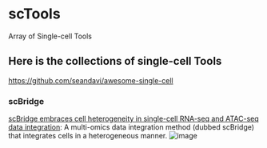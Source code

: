 # scTools
Array of Single-cell Tools
## Here is the collections of single-cell Tools
https://github.com/seandavi/awesome-single-cell
### scBridge
[scBridge embraces cell heterogeneity in single-cell RNA-seq and ATAC-seq data integration](https://www.nature.com/articles/s41467-023-41795-5): A multi-omics data integration method (dubbed scBridge) that integrates cells in a heterogeneous manner.
![image](https://github.com/wbszhu/scTools/assets/48794258/9bb00fc5-0ef0-4de3-9f60-404a65e4e218)
